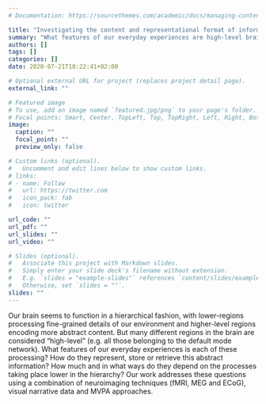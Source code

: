 ```yaml
---
# Documentation: https://sourcethemes.com/academic/docs/managing-content/

title: "Investigating the content and representational format of information in higher-level areas"
summary: "What features of our everyday experiences are high-level brain areas processing? How do they represent, store or retrieve abstract information? How much and in what ways do they depend on the processes taking place lower in the hierarchy?"
authors: []
tags: []
categories: []
date: 2020-07-21T18:22:41+02:00

# Optional external URL for project (replaces project detail page).
external_link: ""

# Featured image
# To use, add an image named `featured.jpg/png` to your page's folder.
# Focal points: Smart, Center, TopLeft, Top, TopRight, Left, Right, BottomLeft, Bottom, BottomRight.
image:
  caption: ""
  focal_point: ""
  preview_only: false

# Custom links (optional).
#   Uncomment and edit lines below to show custom links.
# links:
# - name: Follow
#   url: https://twitter.com
#   icon_pack: fab
#   icon: twitter

url_code: ""
url_pdf: ""
url_slides: ""
url_video: ""

# Slides (optional).
#   Associate this project with Markdown slides.
#   Simply enter your slide deck's filename without extension.
#   E.g. `slides = "example-slides"` references `content/slides/example-slides.md`.
#   Otherwise, set `slides = ""`.
slides: ""
---
```


Our brain seems to function in a hierarchical fashion, with lower-regions processing fine-grained details of our environment and higher-level regions encoding more abstract content. But many different regions in the brain are considered “high-level” (e.g. all those belonging to the default mode network). What features of our everyday experiences is each of these processing? How do they represent, store or retrieve this abstract information? How much and in what ways do they depend on the processes taking place lower in the hierarchy? Our work addresses these questions using a combination of neuroimaging techniques (fMRI, MEG and ECoG), visual narrative data and MVPA approaches.